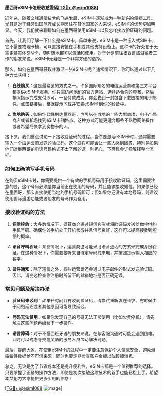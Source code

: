 **墨西哥eSIM卡怎麽收驗證碼[[TG💪+ @esim1088](https://t.me/s/esim1088)]**

近年来，随着全球通信技术的飞速发展，eSIM卡逐渐成为一种新兴的便捷工具。尤其是对于经常出国旅行或长期居住在其他国家的人来说，eSIM卡的优势更加明显。今天，我们就来聊聊如何在墨西哥使用eSIM卡以及怎样接收验证码的问题。

首先，让我们了解一下什么是eSIM卡。简单来说，eSIM卡是一种嵌入式SIM卡，它不需要物理卡槽，可以直接安装在手机或其他支持设备上。这种卡的好处在于无需更换实体SIM卡，随时随地都可以激活和使用。对于计划前往墨西哥旅游或者工作的朋友来说，eSIM卡无疑是一个非常方便的选择。

那么，如何在墨西哥获取并激活一张eSIM卡呢？通常情况下，你可以通过以下几种方式获得：

1. **在线购买**：这是最常见的方式之一。许多国际知名的电信运营商和第三方平台都提供eSIM卡服务。你只需访问他们的官方网站，选择适合你的套餐，然后按照指示完成支付即可。一旦付款成功，你会收到一封包含下载链接的电子邮件。点击链接后，根据提示下载并安装eSIM卡到你的设备中。

2. **当地购买**：如果你已经到达墨西哥，也可以在当地的一些大型商场、电子产品商店或者机场找到eSIM卡销售点。这种方式可能更适合那些不熟悉网络操作或者希望尽快拿到实物卡的人。

接下来，我们重点讨论一下接收验证码的过程。当你要激活eSIM卡时，通常需要输入一个由运营商发送的验证码。这个过程可能会让一些人感到困惑，特别是如果他们对墨西哥的电话号码格式不太了解的话。别担心，下面我会详细解释整个流程。

### 如何正确填写手机号码

在购买eSIM卡时，你需要提供一个有效的手机号码用于接收验证码。这里需要注意的是，这个号码必须是你当前正在使用的号码，并且能够接收短信。如果你已经在墨西哥，那么直接使用当地的手机号码即可；但如果你还没有本地号码，则建议使用国际漫游功能或者朋友的号码作为备用。

### 接收验证码的方法

1. **短信接收**：大多数情况下，运营商会通过短信的形式将验证码发送给你提供的手机号码。确保你的手机处于开机状态并且信号良好，这样可以提高接收到短信的概率。

2. **语音呼叫验证**：某些情况下，运营商也可能采用语音通话的方式来完成身份验证。在这种情况下，你需要接听来自特定号码的来电，并按照提示输入相应的数字。

3. **邮件通知**：除了短信之外，有些运营商还会通过电子邮件的形式发送验证码。因此，请务必检查你注册时所留下的邮箱地址是否正确无误。

### 常见问题及解决办法

- **验证码未收到**：如果长时间没有收到验证码，请尝试重新发送请求。有时候由于网络延迟或者其他原因可能导致延迟。
  
- **号码无法使用**：如果你发现自己的号码无法正常使用（比如欠费停机），请先解决这些问题再继续下一步操作。

- **语言障碍**：对于不懂西班牙语的朋友来说，在与客服沟通时可能会遇到困难。此时可以考虑寻找懂英语的服务人员帮助解决问题。

最后，提醒大家，在使用eSIM卡的过程中一定要注意保护个人信息安全，避免泄露敏感数据给不可信来源。同时也要定期检查账户余额以防超额消费。

总之，无论是为了节省成本还是提升便利性，eSIM卡都是一个值得推荐的选择。只要掌握了正确的操作方法，即使是初次接触这项技术的新手也能轻松上手。希望本文能为大家提供更多实用的信息！

[[TG💪+ @esim1088](https://t.me/s/esim1088) ![Image](https://i.postimg.cc/4NQfJmqS/Snipaste-2025-05-13-00-14-12.png)]